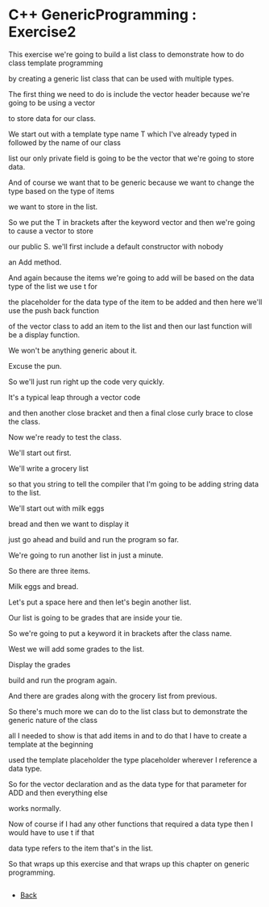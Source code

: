 # C++ GenericProgramming : Exercise2

This exercise we're going to build a list class to demonstrate how to do class template programming

by creating a generic list class that can be used with multiple types.

The first thing we need to do is include the vector header because we're going to be using a vector

to store data for our class.

We start out with a template type name T which I've already typed in followed by the name of our class

list our only private field is going to be the vector that we're going to store data.

And of course we want that to be generic because we want to change the type based on the type of items

we want to store in the list.

So we put the T in brackets after the keyword vector and then we're going to cause a vector to store

our public S. we'll first include a default constructor with nobody

an Add method.

And again because the items we're going to add will be based on the data type of the list we use t for

the placeholder for the data type of the item to be added and then here we'll use the push back function

of the vector class to add an item to the list and then our last function will be a display function.

We won't be anything generic about it.

Excuse the pun.

So we'll just run right up the code very quickly.

It's a typical leap through a vector code

and then another close bracket and then a final close curly brace to close the class.

Now we're ready to test the class.

We'll start out first.

We'll write a grocery list

so that you string to tell the compiler that I'm going to be adding string data to the list.

We'll start out with milk eggs

bread and then we want to display it

just go ahead and build and run the program so far.

We're going to run another list in just a minute.

So there are three items.

Milk eggs and bread.

Let's put a space here and then let's begin another list.

Our list is going to be grades that are inside your tie.

So we're going to put a keyword it in brackets after the class name.

West we will add some grades to the list.

Display the grades

build and run the program again.

And there are grades along with the grocery list from previous.

So there's much more we can do to the list class but to demonstrate the generic nature of the class

all I needed to show is that add items in and to do that I have to create a template at the beginning

used the template placeholder the type placeholder wherever I reference a data type.

So for the vector declaration and as the data type for that parameter for ADD and then everything else

works normally.

Now of course if I had any other functions that required a data type then I would have to use t if that

data type refers to the item that's in the list.

So that wraps up this exercise and that wraps up this chapter on generic programming.

```cpp
```
- [Back](./README.MD)
